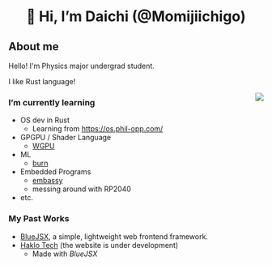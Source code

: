 <div align="center">

# 👋 Hi, I’m Daichi (@Momijiichigo)

</div>

## About me

Hello!
I'm Physics major undergrad student.

I like Rust language!

<img src="https://github-readme-stats.vercel.app/api/top-langs/?username=Momijiichigo&hide=javascript,html,scss,css,webassembly&layout=donut&langs_count=6&size_weight=0.5&count_weight=0.5&theme=dark" align="right">

### I’m currently learning

- OS dev in Rust
  - Learning from https://os.phil-opp.com/
- GPGPU / Shader Language
  - [WGPU](https://wgpu.rs/)
- ML
  - [burn](https://burn-rs.github.io/)
- Embedded Programs
  - [embassy](https://github.com/embassy-rs/embassy)
  - messing around with RP2040
- etc.

### My Past Works
- [BlueJSX](https://bluejsx.github.io), a simple, lightweight web frontend framework.
- [Haklo Tech](https://haklo.tech) (the website is under development)
  - Made with *BlueJSX*




<!---
<div align="center" style='position:absolute;width:1rem;height:1rem;inset:0;margin:auto;font-size:10rem;cursor:help;'>
😵‍💫
</div>
Momijiichigo/Momijiichigo is a ✨ special ✨ repository because its `README.md` (this file) appears on your GitHub profile.
You can click the Preview link to take a look at your changes.
--->
